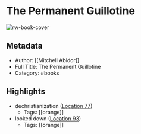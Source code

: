 # The Permanent Guillotine

![rw-book-cover](https://m.media-amazon.com/images/I/81wU0vUZyoL._SY160.jpg)

## Metadata
- Author: [[Mitchell Abidor]]
- Full Title: The Permanent Guillotine
- Category: #books

## Highlights
- dechristianization ([Location 77](https://readwise.io/to_kindle?action=open&asin=B07CT7JKJQ&location=77))
    - Tags: [[orange]] 
- looked down ([Location 93](https://readwise.io/to_kindle?action=open&asin=B07CT7JKJQ&location=93))
    - Tags: [[orange]] 
